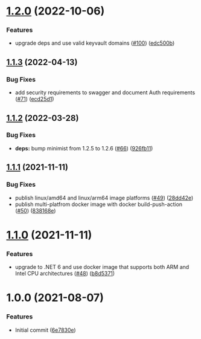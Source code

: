 # [1.2.0](https://github.com/Basis-Theory/azure-keyvault-emulator/compare/v1.1.3...v1.2.0) (2022-10-06)


### Features

* upgrade deps and use valid keyvault domains ([#100](https://github.com/Basis-Theory/azure-keyvault-emulator/issues/100)) ([edc500b](https://github.com/Basis-Theory/azure-keyvault-emulator/commit/edc500be969ba564ec06735aadb026205d7dc8ff))

## [1.1.3](https://github.com/Basis-Theory/azure-keyvault-emulator/compare/v1.1.2...v1.1.3) (2022-04-13)


### Bug Fixes

* add security requirements to swagger and document Auth requirements ([#71](https://github.com/Basis-Theory/azure-keyvault-emulator/issues/71)) ([ecd25d1](https://github.com/Basis-Theory/azure-keyvault-emulator/commit/ecd25d1d3d2407105d2cff8f7eb00201eeaa2c1b))

## [1.1.2](https://github.com/Basis-Theory/azure-keyvault-emulator/compare/v1.1.1...v1.1.2) (2022-03-28)


### Bug Fixes

* **deps:** bump minimist from 1.2.5 to 1.2.6 ([#66](https://github.com/Basis-Theory/azure-keyvault-emulator/issues/66)) ([926fb11](https://github.com/Basis-Theory/azure-keyvault-emulator/commit/926fb115d149cf670c0be34540c4a704f6d04f73))

## [1.1.1](https://github.com/Basis-Theory/azure-keyvault-emulator/compare/v1.1.0...v1.1.1) (2021-11-11)


### Bug Fixes

* publish linux/amd64 and linux/arm64 image platforms ([#49](https://github.com/Basis-Theory/azure-keyvault-emulator/issues/49)) ([28dd42e](https://github.com/Basis-Theory/azure-keyvault-emulator/commit/28dd42e9e54ecaf01d3dab1eef5fead4261f27a1))
* publish multi-platfrom docker image with docker build-push-action ([#50](https://github.com/Basis-Theory/azure-keyvault-emulator/issues/50)) ([838168e](https://github.com/Basis-Theory/azure-keyvault-emulator/commit/838168e98fd8df4695447add71e8dbe97237a6db))

# [1.1.0](https://github.com/Basis-Theory/azure-keyvault-emulator/compare/v1.0.0...v1.1.0) (2021-11-11)


### Features

* upgrade to .NET 6 and use docker image that supports both ARM and Intel CPU architectures ([#48](https://github.com/Basis-Theory/azure-keyvault-emulator/issues/48)) ([b8d5371](https://github.com/Basis-Theory/azure-keyvault-emulator/commit/b8d5371c8a44fef9be18d6616aa1dfa9c8b567e4))

# 1.0.0 (2021-08-07)


### Features

* Initial commit ([6e7830e](https://github.com/Basis-Theory/azure-keyvault-emulator/commit/6e7830e25f6091385455b94af7213ae815723ed6))
